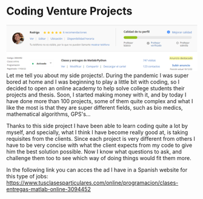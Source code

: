 # Coding Venture Projects
![My profile in the webpage where I ad myself](https://github.com/rescolarandres/Coding_venture_projects/blob/main/clases.png "Image Title")
Let me tell you about my side projects!.
During the pandemic I was super bored at home and I was beginning to play a little bit with coding, so I decided to open an online academy to help solve college students their projects and thesis. Soon, I started making money with it, and by today I have done more than 100 projects, some of them quite complex and what I like the most is that they are super different fields, such as bio medics, mathematical algorithms, GPS's...

Thanks to this side project I have been able to learn coding quite a lot by myself, and specially, what I think I have become really good at, is taking requisites from the clients. Since each project is very different from others I have to be very concise with what the client expects from my code to give him the best solution possible. Now I know what questions to ask, and challenge them too to see which way of doing things would fit them more.

In the following link you can acces the ad I have in a Spanish website for this type of jobs: https://www.tusclasesparticulares.com/online/programacion/clases-entregas-matlab-online-3094452
